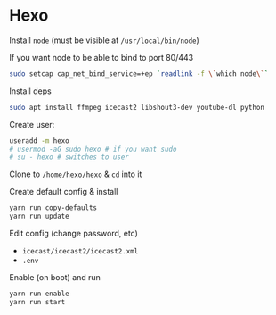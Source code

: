 # Hexo

Install `node` (must be visible at `/usr/local/bin/node`)

If you want node to be able to bind to port 80/443
```bash
sudo setcap cap_net_bind_service=+ep `readlink -f \`which node\``
```

Install deps
```bash
sudo apt install ffmpeg icecast2 libshout3-dev youtube-dl python
```

Create user:
```bash
useradd -m hexo
# usermod -aG sudo hexo # if you want sudo
# su - hexo # switches to user
```
Clone to `/home/hexo/hexo` & `cd` into it

Create default config & install
```bash
yarn run copy-defaults
yarn run update
```

Edit config (change password, etc)
* `icecast/icecast2/icecast2.xml`
* `.env`

Enable (on boot) and run
```bash
yarn run enable 
yarn run start 
```

